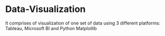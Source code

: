 # Data-Visualization
It comprises of visualization of one set of data using 3 different platforms: Tableau, Microsoft BI and Python Matplotlib
